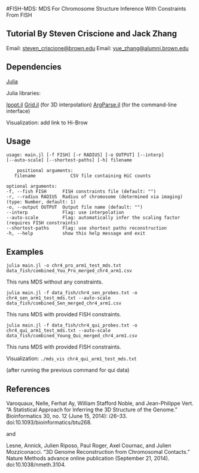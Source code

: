 #FISH-MDS: MDS For Chromosome Structure Inference With Constraints From FISH
## Tutorial By Steven Criscione and Jack Zhang
Email: [steven_criscione@brown.edu](mailto:steven_criscione@brown.edu)
Email: [yue_zhang@alumni.brown.edu](mailto:steven_criscione@alumni.brown.edu)

## Dependencies

[Julia](http://julialang.org/)

Julia libraries:

[Ipopt.jl](https://github.com/JuliaOpt/Ipopt.jl)
[Grid.jl](https://github.com/timholy/Grid.jl) (for 3D interpolation)
[ArgParse.jl](https://github.com/carlobaldassi/ArgParse.jl) (for the command-line interface)

Visualization: add link to Hi-Brow

## Usage

    usage: main.jl [-f FISH] [-r RADIUS] [-o OUTPUT] [--interp]
    [--auto-scale] [--shortest-paths] [-h] filename
    
        positional arguments:
       filename             CSV file containing HiC counts

    optional arguments:
    -f, --fish FISH      FISH constraints file (default: "")
    -r, --radius RADIUS  Radius of chromosome (determined via imaging) (type: Number, default: 1)
    -o, --output OUTPUT  Output file name (default: "")
    --interp             Flag: use interpolation
    --auto-scale         Flag: automatically infer the scaling factor (requires FISH constraints)
    --shortest-paths     Flag: use shortest paths reconstruction
    -h, --help           show this help message and exit







## Examples

`julia main.jl -o chr4_pro_arm1_test_mds.txt data_fish/combined_You_Pro_merged_chr4_arm1.csv`

This runs MDS without any constraints.

`julia main.jl -f data_fish/chr4_sen_probes.txt -o chr4_sen_arm1_test_mds.txt --auto-scale data_fish/combined_Sen_merged_chr4_arm1.csv`

This runs MDS with provided FISH constraints.

`julia main.jl -f data_fish/chr4_qui_probes.txt -o chr4_qui_arm1_test_mds.txt --auto-scale data_fish/combined_Young_Qui_merged_chr4_arm1.csv`

This runs MDS with provided FISH constraints.

Visualization: `./mds_vis chr4_qui_arm1_test_mds.txt` 

(after running the previous command for qui data)

## References

Varoquaux, Nelle, Ferhat Ay, William Stafford Noble, and Jean-Philippe Vert. “A Statistical Approach for Inferring the 3D Structure of the Genome.” Bioinformatics 30, no. 12 (June 15, 2014): i26–33. doi:10.1093/bioinformatics/btu268.

and

Lesne, Annick, Julien Riposo, Paul Roger, Axel Cournac, and Julien Mozziconacci. “3D Genome Reconstruction from Chromosomal Contacts.” Nature Methods advance online publication (September 21, 2014). doi:10.1038/nmeth.3104.

